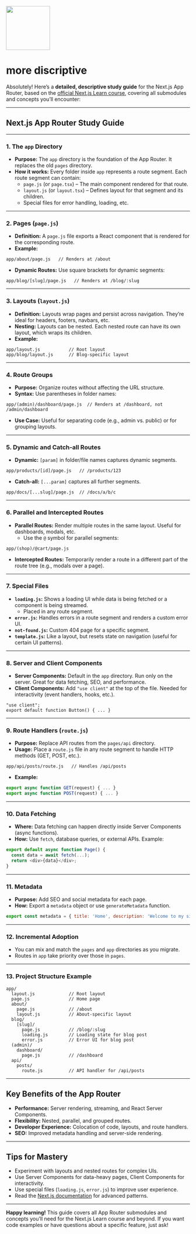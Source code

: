 <img src="https://r2cdn.perplexity.ai/pplx-full-logo-primary-dark%402x.png" class="logo" width="120"/>

# more discriptive

Absolutely! Here’s a **detailed, descriptive study guide** for the Next.js App Router, based on the [official Next.js Learn course](https://nextjs.org/learn), covering all submodules and concepts you’ll encounter:

---

## Next.js App Router Study Guide


---

### 1. **The `app` Directory**

- **Purpose:**
The `app` directory is the foundation of the App Router. It replaces the old `pages` directory.
- **How it works:**
Every folder inside `app` represents a route segment. Each route segment can contain:
    - `page.js` (or `page.tsx`) – The main component rendered for that route.
    - `layout.js` (or `layout.tsx`) – Defines layout for that segment and its children.
    - Special files for error handling, loading, etc.

---

### 2. **Pages (`page.js`)**

- **Definition:**
A `page.js` file exports a React component that is rendered for the corresponding route.
- **Example:**

```
app/about/page.js   // Renders at /about
```

- **Dynamic Routes:**
Use square brackets for dynamic segments:

```
app/blog/[slug]/page.js   // Renders at /blog/:slug
```


---

### 3. **Layouts (`layout.js`)**

- **Definition:**
Layouts wrap pages and persist across navigation. They’re ideal for headers, footers, navbars, etc.
- **Nesting:**
Layouts can be nested. Each nested route can have its own layout, which wraps its children.
- **Example:**

```
app/layout.js           // Root layout
app/blog/layout.js      // Blog-specific layout
```


---

### 4. **Route Groups**

- **Purpose:**
Organize routes without affecting the URL structure.
- **Syntax:**
Use parentheses in folder names:

```
app/(admin)/dashboard/page.js  // Renders at /dashboard, not /admin/dashboard
```

- **Use Case:**
Useful for separating code (e.g., admin vs. public) or for grouping layouts.

---

### 5. **Dynamic and Catch-all Routes**

- **Dynamic:**
`[param]` in folder/file names captures dynamic segments.

```
app/products/[id]/page.js   // /products/123
```

- **Catch-all:**
`[...param]` captures all further segments.

```
app/docs/[...slug]/page.js  // /docs/a/b/c
```


---

### 6. **Parallel and Intercepted Routes**

- **Parallel Routes:**
Render multiple routes in the same layout. Useful for dashboards, modals, etc.
    - Use the `@` symbol for parallel segments:

```
app/(shop)/@cart/page.js
```

- **Intercepted Routes:**
Temporarily render a route in a different part of the route tree (e.g., modals over a page).

---

### 7. **Special Files**

- **`loading.js`:**
Shows a loading UI while data is being fetched or a component is being streamed.
    - Placed in any route segment.
- **`error.js`:**
Handles errors in a route segment and renders a custom error UI.
- **`not-found.js`:**
Custom 404 page for a specific segment.
- **`template.js`:**
Like a layout, but resets state on navigation (useful for certain UI patterns).

---

### 8. **Server and Client Components**

- **Server Components:**
Default in the `app` directory. Run only on the server. Great for data fetching, SEO, and performance.
- **Client Components:**
Add `"use client"` at the top of the file. Needed for interactivity (event handlers, hooks, etc.).

```
"use client";
export default function Button() { ... }
```


---

### 9. **Route Handlers (`route.js`)**

- **Purpose:**
Replace API routes from the `pages/api` directory.
- **Usage:**
Place a `route.js` file in any route segment to handle HTTP methods (GET, POST, etc.).

```
app/api/posts/route.js   // Handles /api/posts
```

- **Example:**

```js
export async function GET(request) { ... }
export async function POST(request) { ... }
```


---

### 10. **Data Fetching**

- **Where:**
Data fetching can happen directly inside Server Components (async functions).
- **How:**
Use `fetch`, database queries, or external APIs.
Example:

```js
export default async function Page() {
  const data = await fetch(...);
  return <div>{data}</div>;
}
```


---

### 11. **Metadata**

- **Purpose:**
Add SEO and social metadata for each page.
- **How:**
Export a `metadata` object or use `generateMetadata` function.

```js
export const metadata = { title: 'Home', description: 'Welcome to my site' };
```


---

### 12. **Incremental Adoption**

- You can mix and match the `pages` and `app` directories as you migrate.
- Routes in `app` take priority over those in `pages`.

---

### 13. **Project Structure Example**

```
app/
  layout.js             // Root layout
  page.js               // Home page
  about/
    page.js             // /about
    layout.js           // About-specific layout
  blog/
    [slug]/
      page.js           // /blog/:slug
      loading.js        // Loading state for blog post
      error.js          // Error UI for blog post
  (admin)/
    dashboard/
      page.js           // /dashboard
  api/
    posts/
      route.js          // API handler for /api/posts
```


---

## **Key Benefits of the App Router**

- **Performance:** Server rendering, streaming, and React Server Components.
- **Flexibility:** Nested, parallel, and grouped routes.
- **Developer Experience:** Colocation of code, layouts, and route handlers.
- **SEO:** Improved metadata handling and server-side rendering.

---

## **Tips for Mastery**

- Experiment with layouts and nested routes for complex UIs.
- Use Server Components for data-heavy pages, Client Components for interactivity.
- Use special files (`loading.js`, `error.js`) to improve user experience.
- Read the [Next.js documentation](https://nextjs.org/docs/app) for advanced patterns.

---

**Happy learning!** This guide covers all App Router submodules and concepts you’ll need for the Next.js Learn course and beyond. If you want code examples or have questions about a specific feature, just ask!

